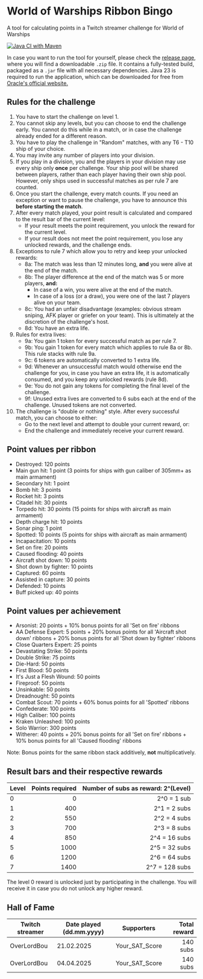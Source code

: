 # World of Warships Ribbon Bingo

A tool for calculating points in a Twitch streamer challenge for World of Warships

[![Java CI with Maven](https://github.com/jbuerkle/WoWsRibbonBingo/actions/workflows/maven.yml/badge.svg?branch=main&event=push)](https://github.com/jbuerkle/WoWsRibbonBingo/actions/workflows/maven.yml)

In case you want to run the tool for yourself, please check
the [release page](https://github.com/jbuerkle/WoWsRibbonBingo/releases), where you will find a downloadable `.zip`
file. It contains a fully-tested build, packaged as a `.jar` file with all necessary dependencies. Java 23 is required
to run the application, which can be downloaded for free
from [Oracle's official website.](https://www.oracle.com/java/technologies/downloads/)

## Rules for the challenge

1. You have to start the challenge on level 1.
2. You cannot skip any levels, but you can choose to end the challenge early. You cannot do this while in a match, or in
   case the challenge already ended for a different reason.
3. You have to play the challenge in "Random" matches, with any T6 - T10 ship of your choice.
4. You may invite any number of players into your division.
5. If you play in a division, you and the players in your division may use every ship only **once** per challenge. Your
   ship pool will be shared between players, rather than each player having their own ship pool. However, only ships
   used in successful matches as per rule 7 are counted.
6. Once you start the challenge, every match counts. If you need an exception or want to pause the challenge, you have
   to announce this **before starting the match**.
7. After every match played, your point result is calculated and compared to the result bar of the current level:
    - If your result meets the point requirement, you unlock the reward for the current level.
    - If your result does not meet the point requirement, you lose any unlocked rewards, and the challenge ends.
8. Exceptions to rule 7 which allow you to retry and keep your unlocked rewards:
    - 8a: The match was less than 12 minutes long, **and** you were alive at the end of the match.
    - 8b: The player difference at the end of the match was 5 or more players, **and:**
        - In case of a win, you were alive at the end of the match.
        - In case of a loss (or a draw), you were one of the last 7 players alive on your team.
    - 8c: You had an unfair disadvantage (examples: obvious stream sniping, AFK player or griefer on your team). This is
      ultimately at the discretion of the challenge's host.
    - 8d: You have an extra life.
9. Rules for extra lives:
    - 9a: You gain 1 token for every successful match as per rule 7.
    - 9b: You gain 1 token for every match which applies to rule 8a or 8b. This rule stacks with rule 9a.
    - 9c: 6 tokens are automatically converted to 1 extra life.
    - 9d: Whenever an unsuccessful match would otherwise end the challenge for you, in case you have an extra life, it
      is automatically consumed, and you keep any unlocked rewards (rule 8d).
    - 9e: You do not gain any tokens for completing the final level of the challenge.
    - 9f: Unused extra lives are converted to 6 subs each at the end of the challenge. Unused tokens are not converted.
10. The challenge is "double or nothing" style. After every successful match, you can choose to either:
    - Go to the next level and attempt to double your current reward, or:
    - End the challenge and immediately receive your current reward.

## Point values per ribbon

- Destroyed: 120 points
- Main gun hit: 1 point (3 points for ships with gun caliber of 305mm+ as main armament)
- Secondary hit: 1 point
- Bomb hit: 3 points
- Rocket hit: 3 points
- Citadel hit: 30 points
- Torpedo hit: 30 points (15 points for ships with aircraft as main armament)
- Depth charge hit: 10 points
- Sonar ping: 1 point
- Spotted: 10 points (5 points for ships with aircraft as main armament)
- Incapacitation: 10 points
- Set on fire: 20 points
- Caused flooding: 40 points
- Aircraft shot down: 10 points
- Shot down by fighter: 10 points
- Captured: 60 points
- Assisted in capture: 30 points
- Defended: 10 points
- Buff picked up: 40 points

## Point values per achievement

- Arsonist: 20 points + 10% bonus points for all 'Set on fire' ribbons
- AA Defense Expert: 5 points + 20% bonus points for all 'Aircraft shot down' ribbons + 20% bonus points for all 'Shot
  down by fighter' ribbons
- Close Quarters Expert: 25 points
- Devastating Strike: 50 points
- Double Strike: 75 points
- Die-Hard: 50 points
- First Blood: 50 points
- It's Just a Flesh Wound: 50 points
- Fireproof: 50 points
- Unsinkable: 50 points
- Dreadnought: 50 points
- Combat Scout: 70 points + 60% bonus points for all 'Spotted' ribbons
- Confederate: 100 points
- High Caliber: 100 points
- Kraken Unleashed: 100 points
- Solo Warrior: 300 points
- Witherer: 40 points + 20% bonus points for all 'Set on fire' ribbons + 10% bonus points for all 'Caused flooding'
  ribbons

Note: Bonus points for the same ribbon stack additively, **not** multiplicatively.

## Result bars and their respective rewards

| Level | Points required | Number of subs as reward: 2^(Level) |
|-------|----------------:|------------------------------------:|
| 0     |               0 |                         2^0 = 1 sub |
| 1     |             400 |                        2^1 = 2 subs |
| 2     |             550 |                        2^2 = 4 subs |
| 3     |             700 |                        2^3 = 8 subs |
| 4     |             850 |                       2^4 = 16 subs |
| 5     |            1000 |                       2^5 = 32 subs |
| 6     |            1200 |                       2^6 = 64 subs |
| 7     |            1400 |                      2^7 = 128 subs |

The level 0 reward is unlocked just by participating in the challenge. You will receive it in case you do not unlock any
higher reward.

## Hall of Fame

| Twitch streamer | Date played (dd.mm.yyyy) | Supporters     | Total reward |
|-----------------|--------------------------|----------------|-------------:|
| OverLordBou     | 21.02.2025               | Your_SAT_Score |     140 subs |
| OverLordBou     | 04.04.2025               | Your_SAT_Score |     140 subs |
